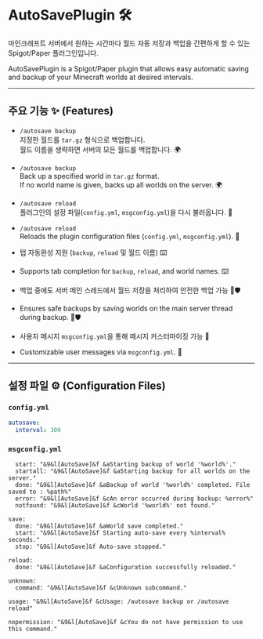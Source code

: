 # AutoSavePlugin 🛠️

마인크래프트 서버에서 원하는 시간마다 월드 자동 저장과 백업을 간편하게 할 수 있는 Spigot/Paper 플러그인입니다.

AutoSavePlugin is a Spigot/Paper plugin that allows easy automatic saving and backup of your Minecraft worlds at desired intervals.

---

## 주요 기능 ✨ (Features)

- `/autosave backup`  
  지정한 월드를 `tar.gz` 형식으로 백업합니다.  
  월드 이름을 생략하면 서버의 모든 월드를 백업합니다. 🌍

- `/autosave backup`  
  Back up a specified world in `tar.gz` format.  
  If no world name is given, backs up all worlds on the server. 🌍


- `/autosave reload`  
  플러그인의 설정 파일(`config.yml`, `msgconfig.yml`)을 다시 불러옵니다. 🔄

- `/autosave reload`  
  Reloads the plugin configuration files (`config.yml`, `msgconfig.yml`). 🔄


- 탭 자동완성 지원 (`backup`, `reload` 및 월드 이름) ⌨️

- Supports tab completion for `backup`, `reload`, and world names. ⌨️


- 백업 중에도 서버 메인 스레드에서 월드 저장을 처리하여 안전한 백업 가능 💾🛡️

- Ensures safe backups by saving worlds on the main server thread during backup. 💾🛡️


- 사용자 메시지 `msgconfig.yml`을 통해 메시지 커스터마이징 가능 📝

- Customizable user messages via `msgconfig.yml`. 📝

---

## 설정 파일 ⚙️ (Configuration Files)

### `config.yml`

```yaml
autosave:
  interval: 300
```
### `msgconfig.yml`

```backup:
  start: "&9&l[AutoSave]&f &aStarting backup of world '%world%'."
  startall: "&9&l[AutoSave]&f &aStarting backup for all worlds on the server."
  done: "&9&l[AutoSave]&f &aBackup of world '%world%' completed. File saved to : %path%"
  error: "&9&l[AutoSave]&f &cAn error occurred during backup: %error%"
  notfound: "&9&l[AutoSave]&f &cWorld '%world%' not found."

save:
  done: "&9&l[AutoSave]&f &aWorld save completed."
  start: "&9&l[AutoSave]&f Starting auto-save every %interval% seconds."
  stop: "&9&l[AutoSave]&f Auto-save stopped."

reload:
  done: "&9&l[AutoSave]&f &aConfiguration successfully reloaded."

unknown:
  command: "&9&l[AutoSave]&f &cUnknown subcommand."

usage: "&9&l[AutoSave]&f &cUsage: /autosave backup or /autosave reload"

nopermission: "&9&l[AutoSave]&f &cYou do not have permission to use this command."
```